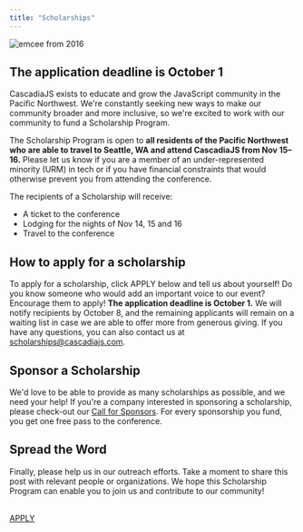 ```yaml
---
title: "Scholarships"
---
```

![emcee from 2016](https://cdn-images-1.medium.com/max/1600/1*aJrwpWdgyL6-nrSr-HOmXQ.jpeg)

The application deadline is October 1
---

CascadiaJS exists to educate and grow the JavaScript community in the Pacific Northwest. We're constantly seeking new ways to make our community broader and more inclusive, so we're excited to work with our community to fund a Scholarship Program.

The Scholarship Program is open to **all residents of the Pacific Northwest who are able to travel to Seattle, WA and attend CascadiaJS from Nov 15–16.** Please let us know if you are a member of an under-represented minority (URM) in tech or if you have financial constraints that would otherwise prevent you from attending the conference.

The recipients of a Scholarship will receive:
* A ticket to the conference
* Lodging for the nights of Nov 14, 15 and 16
* Travel to the conference

## How to apply for a scholarship
To apply for a scholarship, click APPLY below and tell us about yourself! Do you know someone who would add an important voice to our event? Encourage them to apply! **The application deadline is October 1.** We will notify recipients by October 8, and the remaining applicants will remain on a waiting list in case we are able to offer more from generous giving. If you have any questions, you can also contact us at scholarships@cascadiajs.com.

## Sponsor a Scholarship
We'd love to be able to provide as many scholarships as possible, and we need your help! If you're a company interested in sponsoring a scholarship, please check-out our [Call for Sponsors](/call-for-sponsors). For every sponsorship you fund, you get one free pass to the conference. 

## Spread the Word
Finally, please help us in our outreach efforts. Take a moment to share this post with relevant people or organizations. We hope this Scholarship Program can enable you to join us and contribute to our community!

<p><br/><a class="cta" href="/submit-scholarship">APPLY</a></p>

